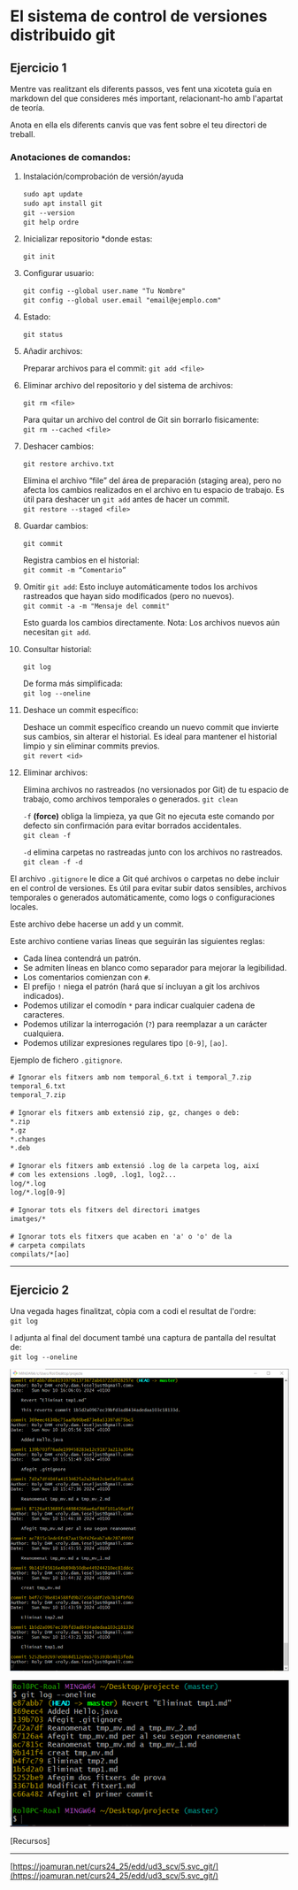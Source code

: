 # El sistema de control de versiones distribuido git

## Ejercicio 1
Mentre vas realitzant els diferents passos, ves fent una xicoteta guía en markdown del que consideres més important, relacionant-ho amb l'apartat de teoría.

Anota en ella els diferents canvis que vas fent sobre el teu directori de treball.

### **Anotaciones de comandos:**

1. Instalación/comprobación de versión/ayuda  

    `sudo apt update`  
    `sudo apt install git`  
    `git --version`  
    `git help ordre`

2. Inicializar repositorio *donde estas:

    `git init`

3. Configurar usuario:

    `git config --global user.name "Tu Nombre"`  
    `git config --global user.email "email@ejemplo.com"`

4. Estado:

    `git status`

5. Añadir archivos:

    Preparar archivos para el commit:
    `git add <file>`

6. Eliminar archivo del repositorio y del sistema de archivos:

    `git rm <file>`
    
    Para quitar un archivo del control de Git sin borrarlo fisicamente:  
    `git rm --cached <file>`

7. Deshacer cambios:

    `git restore archivo.txt`
    
    Elimina el archivo “file” del área de preparación (staging area), pero no afecta los cambios realizados en el archivo en tu espacio de trabajo. Es útil para deshacer un `git add` antes de hacer un commit.  
    `git restore --staged <file>`

8. Guardar cambios:

    `git commit`

    Registra cambios en el historial:  
    `git commit -m “Comentario”`

9. Omitir `git add`:
    Esto incluye automáticamente todos los archivos rastreados que hayan sido modificados (pero no nuevos).  
    `git commit -a -m "Mensaje del commit"`  

    Esto guarda los cambios directamente. Nota: Los archivos nuevos aún necesitan `git add`.  

10. Consultar historial:

    `git log`

    De forma más simplificada:  
    `git log --oneline`

11. Deshace un commit específico:

    Deshace un commit específico creando un nuevo commit que invierte sus cambios, sin alterar el historial. Es ideal para mantener el historial limpio y sin eliminar commits previos.  
    `git revert <id>`

12. Eliminar archivos:

    Elimina archivos no rastreados (no versionados por Git) de tu espacio de trabajo, como archivos temporales o generados.
    `git clean`

    `-f` **(force)** obliga la limpieza, ya que Git no ejecuta este comando por defecto sin confirmación para evitar borrados accidentales.  
    `git clean -f`

    `-d`  elimina carpetas no rastreadas junto con los archivos no rastreados.  
    `git clean -f -d`


El archivo `.gitignore` le dice a Git qué archivos o carpetas no debe incluir en el control de versiones. Es útil para evitar subir datos sensibles, archivos temporales o generados automáticamente, como logs o configuraciones locales.

Este archivo debe hacerse un add y un commit.

Este archivo contiene varias líneas que seguirán las siguientes reglas:

* Cada línea contendrá un patrón.
* Se admiten líneas en blanco como separador para mejorar la legibilidad.
* Los comentarios comienzan con `#`.
* El prefijo `!` niega el patrón (hará que sí incluyan a git los archivos indicados).
* Podemos utilizar el comodín `*` para indicar cualquier cadena de caracteres.
* Podemos utilizar la interrogación (`?`) para reemplazar a un carácter cualquiera.
* Podemos utilizar expresiones regulares tipo `[0-9]`, `[ao]`.

Ejemplo de fichero `.gitignore`.

```
# Ignorar els fitxers amb nom temporal_6.txt i temporal_7.zip
temporal_6.txt
temporal_7.zip

# Ignorar els fitxers amb extensió zip, gz, changes o deb:
*.zip
*.gz
*.changes
*.deb

# Ignorar els fitxers amb extensió .log de la carpeta log, així
# com les extensions .log0, .log1, log2...
log/*.log
log/*.log[0-9]

# Ignorar tots els fitxers del directori imatges
imatges/*

# Ignorar tots els fitxers que acaben en 'a' o 'o' de la 
# carpeta compilats
compilats/*[ao]
```

------

## **Ejercicio 2**
Una vegada hages finalitzat, còpia com a codi el resultat de l'ordre:  
`git log`

I adjunta al final del document també una captura de pantalla del resultat de:  
`git log --oneline`

![imagen01](../Media/T3/T3Ac01-001.png)

![imagen01](../Media/T3/T3Ac01-002.png)

[Recursos]

-----

[https://joamuran.net/curs24_25/edd/ud3_scv/5.svc_git/](https://joamuran.net/curs24_25/edd/ud3_scv/5.svc_git/)
